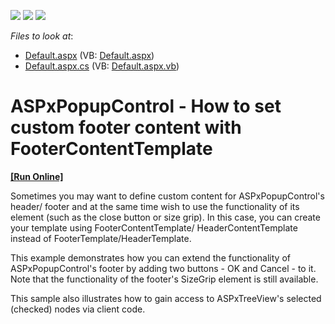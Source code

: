 <!-- default badges list -->
![](https://img.shields.io/endpoint?url=https://codecentral.devexpress.com/api/v1/VersionRange/128555281/12.1.4%2B)
[![](https://img.shields.io/badge/Open_in_DevExpress_Support_Center-FF7200?style=flat-square&logo=DevExpress&logoColor=white)](https://supportcenter.devexpress.com/ticket/details/E4022)
[![](https://img.shields.io/badge/📖_How_to_use_DevExpress_Examples-e9f6fc?style=flat-square)](https://docs.devexpress.com/GeneralInformation/403183)
<!-- default badges end -->
<!-- default file list -->
*Files to look at*:

* [Default.aspx](./CS/WebSite/Default.aspx) (VB: [Default.aspx](./VB/WebSite/Default.aspx))
* [Default.aspx.cs](./CS/WebSite/Default.aspx.cs) (VB: [Default.aspx.vb](./VB/WebSite/Default.aspx.vb))
<!-- default file list end -->
# ASPxPopupControl - How to set custom footer content with FooterContentTemplate
<!-- run online -->
**[[Run Online]](https://codecentral.devexpress.com/e4022/)**
<!-- run online end -->


<p>Sometimes you may want to define custom content for ASPxPopupControl's header/ footer and at the same time wish to use the functionality of its element (such as the close button or size grip). In this case, you can create your template using FooterContentTemplate/ HeaderContentTemplate instead of  FooterTemplate/HeaderTemplate.</p><p>This example demonstrates how you can extend the functionality of ASPxPopupControl's footer by adding two buttons - OK and Cancel - to it. Note that the functionality of the footer's SizeGrip element is still available.</p><p>This sample also illustrates how to gain access to ASPxTreeView's selected (checked) nodes via client code.</p>

<br/>



